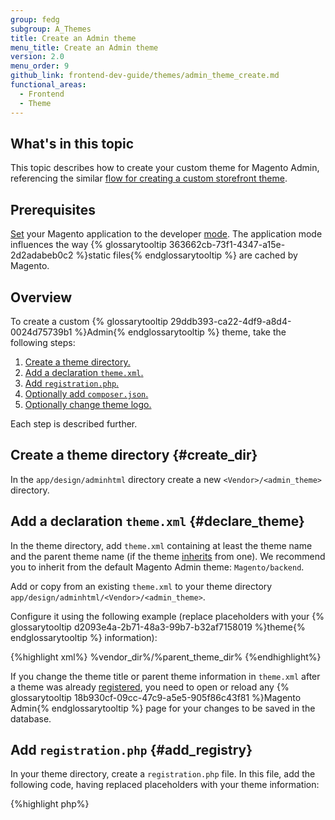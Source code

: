 ```yaml
---
group: fedg
subgroup: A_Themes
title: Create an Admin theme
menu_title: Create an Admin theme
version: 2.0
menu_order: 9
github_link: frontend-dev-guide/themes/admin_theme_create.md
functional_areas:
  - Frontend
  - Theme
---
```

<h2 id="favicon-intro">What's in this topic</h2>

This topic describes how to create your custom theme for Magento Admin, referencing the similar [flow for creating a custom storefront theme]({{site.gdeurl}}frontend-dev-guide/themes/theme-create.html).


## Prerequisites 

[Set]({{page.baseurl}}/config-guide/cli/config-cli-subcommands-mode.html) your Magento application to the developer [mode]({{page.baseurl}}/config-guide/bootstrap/magento-modes.html). The application mode influences the way {% glossarytooltip 363662cb-73f1-4347-a15e-2d2adabeb0c2 %}static files{% endglossarytooltip %} are cached by Magento. 

## Overview

To create a custom {% glossarytooltip 29ddb393-ca22-4df9-a8d4-0024d75739b1 %}Admin{% endglossarytooltip %} theme, take the following steps:

1. [Create a theme directory.](#create_dir)
2. [Add a declaration `theme.xml`.](#declare_theme)
3. [Add `registration.php`.](#add_registry)
4. [Optionally add `composer.json`.](#make_composer)
5. [Optionally change theme logo.](#logo)

Each step is described further.

## Create a theme directory {#create_dir}
In the `app/design/adminhtml` directory create a new `<Vendor>/<admin_theme>` directory.

## Add a declaration `theme.xml` {#declare_theme}

In the theme directory, add `theme.xml` containing at least the theme name and the parent theme name (if the theme [inherits]({{page.baseurl}}/frontend-dev-guide/themes/theme-inherit.html) from one). We recommend you to inherit from the default Magento Admin theme: `Magento/backend`.

Add or copy from an existing `theme.xml` to your theme directory `app/design/adminhtml/<Vendor>/<admin_theme>`.

Configure it using the following example (replace placeholders with your {% glossarytooltip d2093e4a-2b71-48a3-99b7-b32af7158019 %}theme{% endglossarytooltip %} information):

{%highlight xml%}
<theme xmlns:xsi="http://www.w3.org/2001/XMLSchema-instance" xsi:noNamespaceSchemaLocation="urn:magento:framework:Config/etc/theme.xsd">
     <title>%Theme title%</title> <!-- your theme's name -->
     <parent>%vendor_dir%/%parent_theme_dir%</parent> <!-- the parent theme. Example: Magento/backend -->
 </theme>
{%endhighlight%}

If you change the theme title or parent theme information in `theme.xml` after a theme was already [registered](#register_theme), you need to open or reload any {% glossarytooltip 18b930cf-09cc-47c9-a5e5-905f86c43f81 %}Magento Admin{% endglossarytooltip %} page for your changes to be saved in the database.



## Add `registration.php` {#add_registry}
In your theme directory, create a `registration.php` file.
In this file, add the following code, having replaced placeholders with your theme information:

{%highlight php%}
<?php
/**
 * Copyright © 2016 Magento. All rights reserved.
 * See COPYING.txt for license details.
 */
\Magento\Framework\Component\ComponentRegistrar::register(
    \Magento\Framework\Component\ComponentRegistrar::THEME,
    'adminhtml/%vendor_dir/your_theme_dir%', // Example: 'adminhtml/Magento/backend'
    __DIR__
);  
{%endhighlight%}

## Optionally add `composer.json` {#make_composer}
See the [Make your theme a Composer package (optional)]({{page.baseurl}}/frontend-dev-guide/themes/theme-create.html#fedg_create_theme_composer)


## Admin theme logo (optional) {#logo}

In the default `Magento/backend` theme `lib/web/images/magento-logo.svg` is used as theme logo. 
To override it, in your theme directory, create a `web/images` sub-directory, and add your custom file named `magento-logo.svg`. 
If you want to use the file with other name and/or format, you need to additionally declare it as described in [Declaring theme logo]({{page.baseurl}}/frontend-dev-guide/themes/theme-create.html#logo_declare).


## Theme registration {#register_theme}

Once you open the Magento Admin (or reload any  Magento Admin page) having added the theme files to the files system, your theme gets registered and added to the database.

## Apply the Admin theme

See the [Apply a custom Admin theme topic]({{page.baseurl}}/frontend-dev-guide/themes/admin_theme_apply.html).

